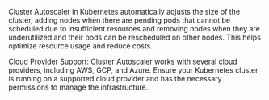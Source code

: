 Cluster Autoscaler in Kubernetes automatically adjusts the size of the cluster, adding nodes when there are pending pods that cannot be scheduled due to insufficient resources and removing nodes when they are underutilized and their pods can be rescheduled on other nodes. This helps optimize resource usage and reduce costs.

Cloud Provider Support: Cluster Autoscaler works with several cloud providers, including AWS, GCP, and Azure. Ensure your Kubernetes cluster is running on a supported cloud provider and has the necessary permissions to manage the infrastructure.
